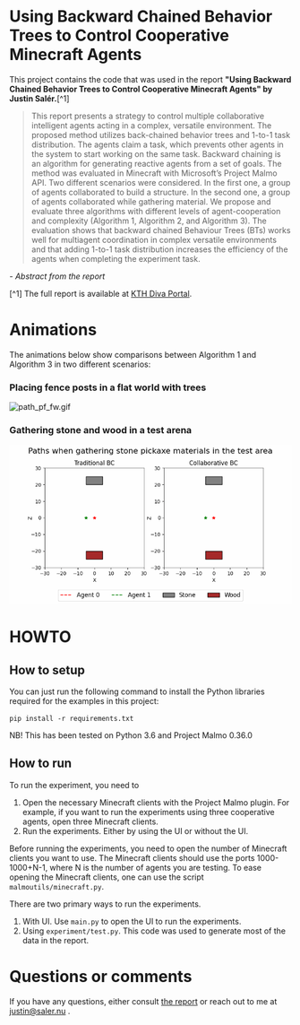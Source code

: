 #  Using Backward Chained Behavior Trees to Control Cooperative Minecraft Agents

This project contains the code that was used in the report **"Using Backward Chained Behavior Trees to Control Cooperative Minecraft Agents" by Justin Salér.**[^1]

> This report presents a strategy to control multiple collaborative intelligent agents acting in a complex, versatile
> environment. The proposed method utilizes back-chained behavior trees and 1-to-1 task distribution. The agents claim a
> task, which prevents other agents in the system to start working on the same task. Backward chaining is an algorithm for
> generating reactive agents from a set of goals. The method was evaluated in Minecraft with Microsoft’s Project Malmo
> API. Two different scenarios were considered. In the first one, a group of agents collaborated to build a structure. In
> the second one, a group of agents collaborated while gathering material. We propose and evaluate three algorithms with
> different levels of agent-cooperation and complexity (Algorithm 1, Algorithm 2, and Algorithm 3). The evaluation shows
> that backward chained Behaviour Trees (BTs) works well for multiagent coordination in complex versatile environments and
> that adding 1-to-1 task distribution increases the efficiency of the agents when completing the experiment task.

*- Abstract from the report*

[^1] The full report is available at [KTH Diva Portal](https://kth.diva-portal.org/smash/get/diva2:1801186/FULLTEXT01.pdf).

# Animations

The animations below show comparisons between Algorithm 1 and Algorithm 3 in two different scenarios:

### Placing fence posts in a flat world with trees

![path_pf_fw.gif](.github/path_pf_fw.gif)

### Gathering stone and wood in a test arena

![path_sp_test.gif](.github/path_sp_test.gif)

# HOWTO

## How to setup

You can just run the following command to install the Python libraries required for the examples in this project:

```
pip install -r requirements.txt
```

NB! This has been tested on Python 3.6 and Project Malmo 0.36.0

## How to run
To run the experiment, you need to 
1. Open the necessary Minecraft clients with the Project Malmo plugin. For example, if you want to run the experiments using three cooperative agents, open three Minecraft clients.
2. Run the experiments. Either by using the UI or without the UI. 
  
Before running the experiments, you need to open the number of Minecraft clients you want to use. The Minecraft clients should use the ports 1000-1000+N-1, where N is the number of agents you are testing. To ease opening the Minecraft clients, one can use the script `malmoutils/minecraft.py`.

There are two primary ways to run the experiments. 
1. With UI. Use `main.py` to open the UI to run the experiments.
2. Using `experiment/test.py`. This code was used to generate most of the data in the report.


# Questions or comments

If you have any questions, either consult [the report](Report.pdf) or reach out to me at justin@saler.nu . 
